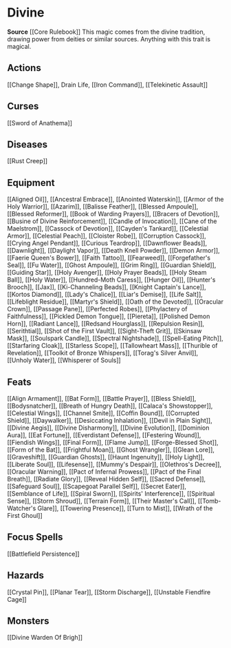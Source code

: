 ﻿---
id: '48'
name: Divine
rarity: Common
source: '[[DATABASE/source/Core Rulebook|Core Rulebook]]'
trait:
- Divine
type: Trait

---
# Divine

**Source** [[Core Rulebook]] 
This magic comes from the divine tradition, drawing power from deities or similar sources. Anything with this trait is magical.

## Actions

[[Change Shape]], Drain Life, [[Iron Command]], [[Telekinetic Assault]]

## Curses

[[Sword of Anathema]]

## Diseases

[[Rust Creep]]

## Equipment

[[Aligned Oil]], [[Ancestral Embrace]], [[Anointed Waterskin]], [[Armor of the Holy Warrior]], [[Azarim]], [[Balisse Feather]], [[Blessed Ampoule]], [[Blessed Reformer]], [[Book of Warding Prayers]], [[Bracers of Devotion]], [[Busine of Divine Reinforcement]], [[Candle of Invocation]], [[Cane of the Maelstrom]], [[Cassock of Devotion]], [[Cayden's Tankard]], [[Celestial Armor]], [[Celestial Peach]], [[Cloister Robe]], [[Corruption Cassock]], [[Crying Angel Pendant]], [[Curious Teardrop]], [[Dawnflower Beads]], [[Dawnlight]], [[Daylight Vapor]], [[Death Knell Powder]], [[Demon Armor]], [[Faerie Queen's Bower]], [[Faith Tattoo]], [[Fearweed]], [[Forgefather's Seal]], [[Fu Water]], [[Ghost Ampoule]], [[Grim Ring]], [[Guardian Shield]], [[Guiding Star]], [[Holy Avenger]], [[Holy Prayer Beads]], [[Holy Steam Ball]], [[Holy Water]], [[Hundred-Moth Caress]], [[Hunger Oil]], [[Hunter's Brooch]], [[Jax]], [[Ki-Channeling Beads]], [[Knight Captain's Lance]], [[Kortos Diamond]], [[Lady's Chalice]], [[Liar's Demise]], [[Life Salt]], [[Lifeblight Residue]], [[Martyr's Shield]], [[Oath of the Devoted]], [[Oracular Crown]], [[Passage Pane]], [[Perfected Robes]], [[Phylactery of Faithfulness]], [[Pickled Demon Tongue]], [[Piereta]], [[Polished Demon Horn]], [[Radiant Lance]], [[Redsand Hourglass]], [[Repulsion Resin]], [[Serithtial]], [[Shot of the First Vault]], [[Sight-Theft Grit]], [[Skinsaw Mask]], [[Soulspark Candle]], [[Spectral Nightshade]], [[Spell-Eating Pitch]], [[Starfaring Cloak]], [[Starless Scope]], [[Tallowheart Mass]], [[Thurible of Revelation]], [[Toolkit of Bronze Whispers]], [[Torag's Silver Anvil]], [[Unholy Water]], [[Whisperer of Souls]]

## Feats

[[Align Armament]], [[Bat Form]], [[Battle Prayer]], [[Bless Shield]], [[Bodysnatcher]], [[Breath of Hungry Death]], [[Calaca's Showstopper]], [[Celestial Wings]], [[Channel Smite]], [[Coffin Bound]], [[Corrupted Shield]], [[Daywalker]], [[Desiccating Inhalation]], [[Devil in Plain Sight]], [[Divine Aegis]], [[Divine Disharmony]], [[Divine Evolution]], [[Dominion Aura]], [[Eat Fortune]], [[Everdistant Defense]], [[Festering Wound]], [[Fiendish Wings]], [[Final Form]], [[Flame Jump]], [[Forge-Blessed Shot]], [[Form of the Bat]], [[Frightful Moan]], [[Ghost Wrangler]], [[Glean Lore]], [[Graveshift]], [[Guardian Ghosts]], [[Haunt Ingenuity]], [[Holy Light]], [[Liberate Soul]], [[Lifesense]], [[Mummy's Despair]], [[Olethros's Decree]], [[Oracular Warning]], [[Pact of Infernal Prowess]], [[Pact of the Final Breath]], [[Radiate Glory]], [[Reveal Hidden Self]], [[Sacred Defense]], [[Safeguard Soul]], [[Scapegoat Parallel Self]], [[Secret Eater]], [[Semblance of Life]], [[Spiral Sworn]], [[Spirits' Interference]], [[Spiritual Sense]], [[Storm Shroud]], [[Terrain Form]], [[Their Master's Call]], [[Tomb-Watcher's Glare]], [[Towering Presence]], [[Turn to Mist]], [[Wrath of the First Ghoul]]

## Focus Spells

[[Battlefield Persistence]]

## Hazards

[[Crystal Pin]], [[Planar Tear]], [[Storm Discharge]], [[Unstable Fiendfire Cage]]

## Monsters

[[Divine Warden Of Brigh]]